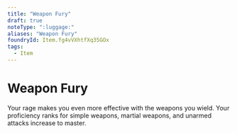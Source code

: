 ```yaml
---
title: "Weapon Fury"
draft: true
noteType: ":luggage:"
aliases: "Weapon Fury"
foundryId: Item.fg4vVXhtfXq35GOx
tags:
  - Item
---
```


# Weapon Fury

Your rage makes you even more effective with the weapons you wield. Your proficiency ranks for simple weapons, martial weapons, and unarmed attacks increase to master.
